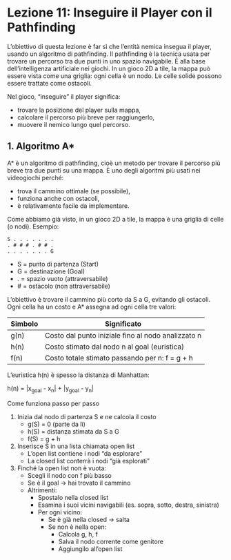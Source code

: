 # Lezione 11: Inseguire il Player con il Pathfinding

L’obiettivo di questa lezione è far sì che l’entità nemica insegua il player, usando un algoritmo di pathfinding. Il pathfinding è la tecnica usata per trovare un percorso tra due punti in uno spazio navigabile. È alla base dell’intelligenza artificiale nei giochi. In un gioco 2D a tile, la mappa può essere vista come una griglia: ogni cella è un nodo. Le celle solide possono essere trattate come ostacoli.

Nel gioco, “inseguire” il player significa:
- trovare la posizione del player sulla mappa,
- calcolare il percorso più breve per raggiungerlo,
- muovere il nemico lungo quel percorso.

## 1. Algoritmo A*

A* è un algoritmo di pathfinding, cioè un metodo per trovare il percorso più breve tra due punti su una mappa. È uno degli algoritmi più usati nei videogiochi perché:
- trova il cammino ottimale (se possibile),
- funziona anche con ostacoli,
- è relativamente facile da implementare.

Come abbiamo già visto, in un gioco 2D a tile, la mappa è una griglia di celle (o nodi).  Esempio:

```
S . . . . . . .
. # # # . # # .
. . . . . . . G
```

- S = punto di partenza (Start)
- G = destinazione (Goal)
- . = spazio vuoto (attraversabile)
- \# = ostacolo (non attraversabile)

L’obiettivo è trovare il cammino più corto da S a G, evitando gli ostacoli. Ogni cella ha un costo e A* assegna ad ogni cella tre valori:


| Simbolo  |	Significato  |
|----------|---------------|
| g(n)	   | Costo dal punto iniziale fino al nodo analizzato n |
| h(n)	   | Costo stimato dal nodo n al goal (euristica) |
| f(n)	   | Costo totale stimato passando per n: f = g + h |

L’euristica h(n) è spesso la distanza di Manhattan:

h(n) = |x<sub>goal</sub> - x<sub>n</sub>| + |y<sub>goal</sub> - y<sub>n</sub>|


Come funziona passo per passo

1. Inizia dal nodo di partenza S e ne calcola il costo
   - g(S) = 0 (parte da lì)
   - h(S) = distanza stimata da S a G
   - f(S) = g + h
2. Inserisce S in una lista chiamata open list
   - L’open list contiene i nodi “da esplorare”
   - La closed list conterrà i nodi “già esplorati”
3. Finché la open list non è vuota:
   - Scegli il nodo con f più basso
   - Se è il goal → hai trovato il cammino
   - Altrimenti:
      - Spostalo nella closed list
      - Esamina i suoi vicini navigabili (es. sopra, sotto, destra, sinistra)
      - Per ogni vicino:
         - Se è già nella closed → salta
         - Se non è nella open:
            - Calcola g, h, f
            - Salva il nodo corrente come genitore
            - Aggiungilo all’open list


